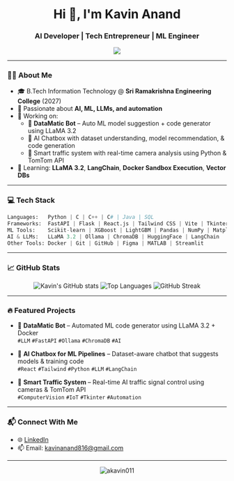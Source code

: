 
<h1 align="center">Hi 👋, I'm Kavin Anand</h1>
<h3 align="center">AI Developer | Tech Entrepreneur | ML Engineer</h3>

<p align="center">
  <img src="https://readme-typing-svg.herokuapp.com?font=Fira+Code&weight=600&size=22&pause=1000&center=true&vCenter=true&width=650&lines=AI+Developer+%7C+ML+Engineer+%7C+Tech+Entrepreneur" />
</p>




---

### 👨‍💻 About Me

- 🎓 B.Tech Information Technology @ **Sri Ramakrishna Engineering College** (2027)
- 🤖 Passionate about **AI, ML, LLMs, and automation**
- 🧠 Working on:
  - 🧾 **DataMatic Bot** – Auto ML model suggestion + code generator using LLaMA 3.2
  - 💬 AI Chatbox with dataset understanding, model recommendation, & code generation
  - 🚦 Smart traffic system with real-time camera analysis using Python & TomTom API
- 🌱 Learning: **LLaMA 3.2**, **LangChain**, **Docker Sandbox Execution**, **Vector DBs**

---

### 💻 Tech Stack

```python
Languages:   Python | C | C++ | C# | Java | SQL
Frameworks:  FastAPI | Flask | React.js | Tailwind CSS | Vite | Tkinter
ML Tools:    Scikit-learn | XGBoost | LightGBM | Pandas | NumPy | Matplotlib
AI & LLMs:   LLaMA 3.2 | Ollama | ChromaDB | HuggingFace | LangChain
Other Tools: Docker | Git | GitHub | Figma | MATLAB | Streamlit
```

---

### 📈 GitHub Stats

<p align="center">
  <img src="https://github-readme-stats.vercel.app/api?username=akavin011&show_icons=true&theme=radical" alt="Kavin's GitHub stats" />
  <img src="https://github-readme-stats.vercel.app/api/top-langs/?username=akavin011&layout=compact&theme=radical" alt="Top Languages" />
  <img src="https://github-readme-streak-stats.herokuapp.com/?user=akavin011&theme=radical" alt="GitHub Streak" />
</p>


---

### 🔥 Featured Projects

- 🧠 **DataMatic Bot** – Automated ML code generator using LLaMA 3.2 + Docker  
  `#LLM` `#FastAPI` `#Ollama` `#ChromaDB` `#AI`

- 💬 **AI Chatbox for ML Pipelines** – Dataset-aware chatbot that suggests models & training code  
  `#React` `#Tailwind` `#Python` `#LLM` `#LangChain`

- 🚦 **Smart Traffic System** – Real-time AI traffic signal control using cameras & TomTom API  
  `#ComputerVision` `#IoT` `#Tkinter` `#Automation`


---

### 📬 Connect With Me

- 🌐 [LinkedIn](https://www.linkedin.com/in/kavin-a-018b29300/)
- 📫 Email: kavinanand816@gmail.com

---

<p align="center">
  <img src="https://komarev.com/ghpvc/?username=akavin011&label=Profile%20views&color=0e75b6&style=flat" alt="akavin011" />
</p>

